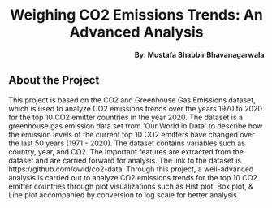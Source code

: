 <h1 align="center">Weighing CO2 Emissions Trends: An Advanced Analysis</h1>

<p align="right"><b>By: Mustafa Shabbir Bhavanagarwala</b></p>

## About the Project
<p>
This project is based on the CO2 and Greenhouse Gas Emissions dataset, which is used to analyze CO2 emissions trends over the years 1970 to 2020 for the top 10 CO2 emitter countries in the year 2020. The dataset is a greenhouse gas emission data set from 'Our World in Data' to describe how the emission levels of the current top 10 CO2 emitters have changed over the last 50 years (1971 - 2020). The dataset contains variables such as country, year, and CO2. The important features are extracted from the dataset and are carried forward for analysis. The link to the dataset is https://github.com/owid/co2-data. Through this project, a well-advanced analysis is carried out to analyze CO2 emissions trends for the top 10 CO2 emitter countries through plot visualizations such as Hist plot, Box plot, & Line plot accompanied by conversion to log scale for better analysis.</p>
